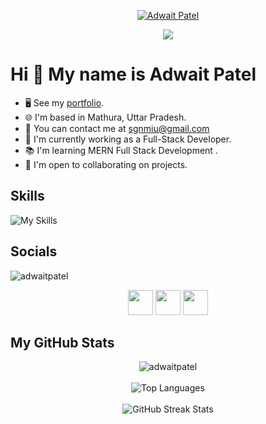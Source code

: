 <p align="center">
  <a href="https://github.com/AdwaitPatel">
    <img src="https://user-images.githubusercontent.com/20955511/199138068-0a7b7b75-a024-4f00-803f-30a19c5d1b2d.png" alt="Adwait Patel" /></a>
</p>

<p align="center">
  <!-- Typing SVG by DenverCoder1 - https://github.com/DenverCoder1/readme-typing-svg -->
  <a href="https://github.com/DenverCoder1/readme-typing-svg">
    <img src="https://readme-typing-svg.demolab.com/?lines=Full-stack%20web%20developer;2%2B%20%years%20of%20coding%20experience;Always%20learning%20new%20things&font=Fira%20Code&center=true&width=440&height=45&color=f75c7e&vCenter=true&pause=1000&size=22" /></a>
</p>

# Hi 👋 My name is Adwait Patel
- 🖥️ See my [portfolio](https://adwaitsportfolio.vercel.app/).
- 🌐 I'm based in Mathura, Uttar Pradesh.
- 📧 You can contact me at [sgnmiu@gmail.com](mailto:sgnmiu@gmail.com)
- 🚀 I'm currently working as a Full-Stack Developer.
- 📚 I'm learning MERN Full Stack Development .
- 🤝 I'm open to collaborating on projects.


## Skills
![My Skills](https://skillicons.dev/icons?i=html,css,js,py,java,django,react,express,fastapi,figma,git,github,bash,azure,vscode,vite,vercel,ubuntu,ts,tailwind,sklearn,redis,postman,npm,notion,nodejs,mysql,mongodb,linux,bootstrap)


## Socials
<p align="left"> 
  <img src="https://komarev.com/ghpvc/?username=AdwaitPatel&label=Profile%20views&color=0e75b6&style=flat" alt="adwaitpatel" />
</p>
<p align="center">
<a href="https://github.com/AdwaitPatel"><img src="https://skillicons.dev/icons?i=github" height="40"></a>
<a href="https://www.linkedin.com/in/adp-pythondev/"><img src="https://raw.githubusercontent.com/danielcranney/readme-generator/main/public/icons/socials/linkedin.svg" height="40"></a>
<a href="https://www.instagram.com/_adwait1_/"><img src="https://raw.githubusercontent.com/danielcranney/readme-generator/main/public/icons/socials/instagram.svg" height="40"></a>


## My GitHub Stats
<p align="center"> 
  <img src="https://github-readme-stats.vercel.app/api?username=AdwaitPatel&show_icons=true&theme=gotham" alt="adwaitpatel" />
  <br><br>
  <img align="center" src="https://github-readme-stats.vercel.app/api/top-langs?username=AdwaitPatel&show_icons=true&locale=en&layout=compact&theme=gotham" alt="Top Languages" />
  <br><br>
  <img align="center" src="https://github-readme-streak-stats.herokuapp.com/?user=AdwaitPatel&theme=gotham" alt="GitHub Streak Stats" />
</p>
